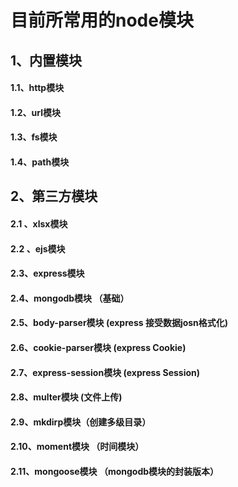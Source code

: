 # 目前所常用的node模块

## 1、内置模块

#### 1.1、http模块

#### 1.2、url模块

#### 1.3、fs模块

#### 1.4、path模块

## 2、第三方模块

#### 2.1 、xlsx模块

#### 2.2 、ejs模块 

#### 2.3、express模块 

#### 2.4、mongodb模块 （基础）

#### 2.5、body-parser模块  (express 接受数据josn格式化)

#### 2.6、cookie-parser模块 (express Cookie)

#### 2.7、express-session模块 (express Session)

#### 2.8、multer模块 (文件上传)

#### 2.9、mkdirp模块（创建多级目录）

#### 2.10、moment模块 （时间模块）

#### 2.11、mongoose模块 （mongodb模块的封装版本）
